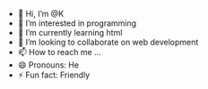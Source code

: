 - 👋 Hi, I’m @K
- 👀 I’m interested in programming 
- 🌱 I’m currently learning html
- 💞️ I’m looking to collaborate on web development 
- 📫 How to reach me ...
- 😄 Pronouns: He
- ⚡ Fun fact: Friendly

<!---
Kiruicompyu/Kiruicompyu is a ✨ special ✨ repository because its `README.md` (this file) appears on your GitHub profile.
You can click the Preview link to take a look at your changes.
--->
